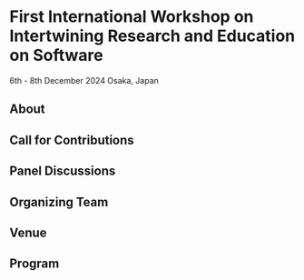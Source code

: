 # First International Workshop on Intertwining Research and Education on Software
6th - 8th December 2024 Osaka, Japan

## About

## Call for Contributions

## Panel Discussions

## Organizing Team

## Venue

## Program
